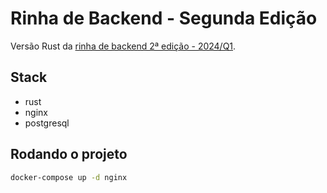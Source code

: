 ﻿# Rinha de Backend - Segunda Edição

Versão Rust da [rinha de backend 2ª edição - 2024/Q1](https://github.com/zanfranceschi/rinha-de-backend-2024-q1). 

## Stack

- rust
- nginx
- postgresql

## Rodando o projeto

```bash
docker-compose up -d nginx
```